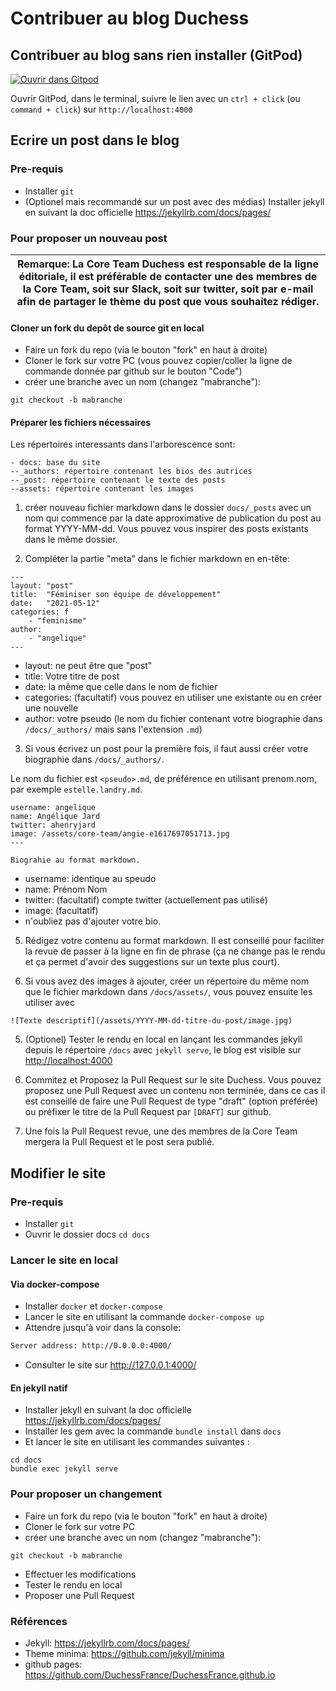 # Contribuer au blog Duchess

## Contribuer au blog sans rien installer (GitPod)

[![Ouvrir dans Gitpod](https://gitpod.io/button/open-in-gitpod.svg)](https://gitpod.io/#https://github.com/DuchessFrance/DuchessFrance.github.io.git)

Ouvrir GitPod, dans le terminal, suivre le lien avec un `ctrl + click` (ou `command + click`) sur `http://localhost:4000`

## Ecrire un post dans le blog

### Pre-requis
- Installer `git`
- (Optionel mais recommandé sur un post avec des médias) Installer jekyll en suivant la doc officielle https://jekyllrb.com/docs/pages/

### Pour proposer un nouveau post

| Remarque:  La Core Team Duchess est responsable de la ligne éditoriale, il est préférable de contacter une des membres de la Core Team, soit sur Slack, soit sur twitter, soit par e-mail afin de partager le thème du post que vous souhaitez rédiger.   |
|-----------------------------------------|

#### Cloner un fork du depôt de source git en local

- Faire un fork du repo (via le bouton "fork" en haut à droite)
- Cloner le fork sur votre PC (vous pouvez copier/coller la ligne de commande donnée par github sur le bouton "Code")
- créer une branche avec un nom (changez "mabranche"):
```
git checkout -b mabranche
```

#### Préparer les fichiers nécessaires

Les répertoires interessants dans l'arborescence sont:
```
- docs: base du site
--_authors: répertoire contenant les bios des autrices
--_post: répertoire contenant le texte des posts
--assets: répertoire contenant les images
```

1. créer nouveau fichier markdown dans le dossier `docs/_posts` avec un nom qui commence par la date approximative de publication du post au format YYYY-MM-dd. Vous pouvez vous inspirer des posts existants dans le même dossier.

2. Compléter la partie "meta" dans le fichier markdown en en-tête:

```
---
layout: "post"
title:  "Féminiser son équipe de développement"
date:   "2021-05-12"
categories: f
    - "feminisme"
author: 
    - "angelique"
---
```
- layout: ne peut être que "post"
- title: Votre titre de post
- date: la même que celle dans le nom de fichier
- categories: (facultatif) vous pouvez en utiliser une existante ou en créer une nouvelle
- author: votre pseudo (le nom du fichier contenant votre biographie dans `/docs/_authors/` mais sans l'extension `.md`)

3. Si vous écrivez un post pour la première fois, il faut aussi créer votre biographie dans `/docs/_authors/`. 

Le nom du fichier est `<pseudo>.md`, de préférence en utilisant prenom.nom, par exemple `estelle.landry.md`. 

```---
username: angelique
name: Angélique Jard
twitter: ahenryjard
image: /assets/core-team/angie-e1617697051713.jpg
---

Biograhie au format markdown.
```

- username: identique au speudo
- name: Prénom Nom
- twitter: (facultatif) compte twitter (actuellement pas utilisé)
- image: (facultatif) 
- n'oubliez pas d'ajouter votre bio.

5. Rédigez votre contenu au format markdown. Il est conseillé pour faciliter la revue de passer à la ligne en fin de phrase (ça ne change pas le rendu et ça permet d'avoir des suggestions sur un texte plus court).

6. Si vous avez des images à ajouter, créer un répertoire du même nom que le fichier markdown dans `/docs/assets/`, vous pouvez ensuite les utiliser avec

```
![Texte descriptif](/assets/YYYY-MM-dd-titre-du-post/image.jpg)
```

5. (Optionel) Tester le rendu en local en lançant les commandes jekyll depuis le répertoire `/docs` avec `jekyll serve`, le blog est visible sur [http://localhost:4000](http://localhost:4000)

6. Commitez et Proposez la Pull Request sur le site Duchess. Vous pouvez proposez une Pull Request avec un contenu non terminée, dans ce cas il est conseillé de faire une Pull Request de type "draft" (option préférée) ou préfixer le titre de la Pull Request par `[DRAFT]` sur github.

7. Une fois la Pull Request revue, une des membres de la Core Team mergera la Pull Request et le post sera publié.


## Modifier le site

### Pre-requis
- Installer `git`
- Ouvrir le dossier docs `cd docs`

### Lancer le site en local

#### Via docker-compose
- Installer `docker` et `docker-compose`
- Lancer le site en utilisant la commande `docker-compose up`
- Attendre jusqu'à voir dans la console: 

```bash
Server address: http://0.0.0.0:4000/
```

- Consulter le site sur http://127.0.0.1:4000/

#### En jekyll natif
- Installer jekyll en suivant la doc officielle https://jekyllrb.com/docs/pages/
- Installer les gem avec la commande `bundle install` dans `docs`
- Et lancer le site en utilisant les commandes suivantes :
```
cd docs
bundle exec jekyll serve
```

### Pour proposer un changement
- Faire un fork du repo (via le bouton "fork" en haut à droite)
- Cloner le fork sur votre PC
- créer une branche avec un nom (changez "mabranche"):
```
git checkout -b mabranche
```
- Effectuer les modifications
- Tester le rendu en local
- Proposer une Pull Request


### Références

- Jekyll: https://jekyllrb.com/docs/pages/
- Theme minima: https://github.com/jekyll/minima
- github pages: https://github.com/DuchessFrance/DuchessFrance.github.io
